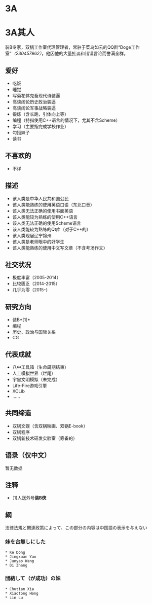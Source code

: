 3A
===================================

3A其人
===================================
装B专家，双锅工作室代理管理者，常驻于菜鸟如云的QQ群“Doge工作室”*（230457962）*，他因他的大量扯淡和错误言论而誉满全群。

爱好
-----------------------------------
* 吃饭
* 睡觉
* 写菊花体鬼畜现代诗装逼
* 高谈阔论历史政治装逼
* 高谈阔论军事战略装逼
* 锻炼（含长跑，引体向上等）
* 编程（特指使用C++语言的情况下，尤其不含Scheme）
* 学习（主要指完成学校作业）
* 勾搭妹子
* 读书

不喜欢的
-----------------------------------
* 不详

描述
-----------------------------------
* 该人类是中华人民共和国公民
* 该人类能熟练的使用英语口语（东北口音）
* 该人类无法正确的使用书面英语
* 该人类能较为熟练的使用C++语言
* 该人类无法正确的使用Scheme语言
* 该人类能较为熟练的Qt库（对于C++的）
* 该人类现居辽宁锦州
* 该人类是老师眼中的好学生
* 该人类能熟练的使用中文写文章（不含考场作文）

社交状况
-----------------------------------
* 极度丰富（2005-2014）
* 比较匮乏（2014-2015）
* 几乎为零（2015-）

研究方向
-----------------------------------
* 装B*[1]*
* 编程
* 历史、政治与国际关系
* CG

代表成就
-----------------------------------
* 八中工具箱（生命周期结束）
* 人工模拟世界（烂尾）
* 宇宙文明模拟（未完成）
* Life-Fire游戏引擎
* XCLib
* ……

共同缔造
-----------------------------------
* 双锅文娱（含双锅映画、双锅E-book）
* 双锅程序
* 双锅新技术研发实验室（筹备的）

语录（仅中文）
-----------------------------------
暂无数据

注释
-----------------------------------
* [1]人送外号**装B侠**

網
-----------------------------------
法律法規と関連政策によって、この部分の内容は中国語の表示を与えない
### 妹を台無しにした
	* Ke Dong
	* Jingxuan Yao
	* Junyao Wang
	* Di Zhang
	
### 団結して（が成功）の妹
	* Chutian Xia
	* Xiaotong Hong
	* Lin Lu
